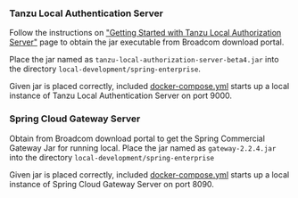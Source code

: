 ### Tanzu Local Authentication Server
Follow the instructions on ["Getting Started with Tanzu Local Authorization Server"](https://docs.vmware.com/en/Tanzu-Spring-Runtime/Commercial/Tanzu-Spring-Runtime/local-auth-server-about-local-auth-server.html) page to obtain the jar executable from Broadcom download portal.

Place the jar named as `tanzu-local-authorization-server-beta4.jar` into the directory `local-development/spring-enterprise`.

Given jar is placed correctly, included [docker-compose.yml](docker-compose.yaml) starts up a local instance of Tanzu Local Authentication Server on port 9000.


### Spring Cloud Gateway Server

Obtain from Broadcom download portal to get the Spring Commercial Gateway Jar for running local.
Place the jar named as `gateway-2.2.4.jar` into the directory `local-development/spring-enterprise`

Given jar is placed correctly, included [docker-compose.yml](docker-compose.yaml) starts up a local instance of Spring Cloud Gateway Server on port 8090.

